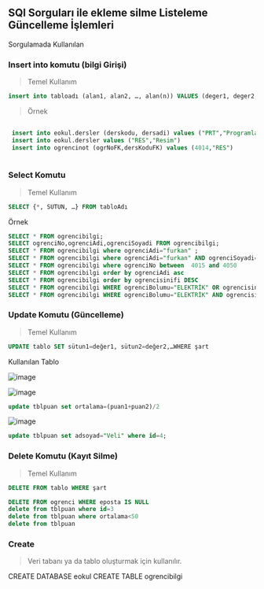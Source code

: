 ## SQl Sorguları ile ekleme silme Listeleme Güncelleme İşlemleri ##
Sorgulamada Kullanılan 

### Insert into komutu (bilgi Girişi) ### 

> Temel Kullanım

```sql
insert into tabloadı (alan1, alan2, …, alan(n)) VALUES (deger1, deger2, …, deger(n))
```

> Örnek

```sql
 
 insert into eokul.dersler (derskodu, dersadi) values ("PRT","Programlama temelleri")
 insert into eokul.dersler values ("RES","Resim")
 insert into ogrencinot (ogrNoFK,dersKoduFK) values (4014,"RES")
 
 ```
 
### Select Komutu ###


> Temel Kullanım

```sql
SELECT {*, SÜTUN, …} FROM tabloAdı
```


Örnek

```sql
SELECT * FROM ogrencibilgi;
SELECT ogrenciNo,ogrenciAdi,ogrenciSoyadi FROM ogrencibilgi;
SELECT * FROM ogrencibilgi where ogrenciAdi="furkan" ;
SELECT * FROM ogrencibilgi where ogrenciAdi="furkan" AND ogrenciSoyadi="COŞKUN"  ;
SELECT * FROM ogrencibilgi where ogrenciNo between  4015 and 4050
SELECT * FROM ogrencibilgi order by ogrenciAdi asc
SELECT * FROM ogrencibilgi order by ogrencisinifi DESC
SELECT * FROM ogrencibilgi WHERE ogrenciBolumu="ELEKTRİK" OR ogrencisinifi>10
SELECT * FROM ogrencibilgi WHERE ogrenciBolumu="ELEKTRİK" AND ogrencisinifi>10
```

### Update Komutu (Güncelleme) ###

> Temel Kullanım

```sql
UPDATE tablo SET sütun1=değer1, sütun2=değer2,…WHERE şart
```


Kullanılan Tablo

![image](https://user-images.githubusercontent.com/28144917/165227623-883c19e2-c693-46a9-ac38-1591d7c9ee9d.png)

![image](https://user-images.githubusercontent.com/28144917/165228726-cbf0c1dd-adf3-42d6-ab55-f1ac35c44673.png)
```sql
update tblpuan set ortalama=(puan1+puan2)/2 
```
![image](https://user-images.githubusercontent.com/28144917/165228683-08112047-ef57-4831-a9e2-748e06feff02.png)
```sql
update tblpuan set adsoyad="Veli" where id=4; 
```


### Delete Komutu (Kayıt Silme) ###


> Temel Kullanım

```sql
DELETE FROM tablo WHERE şart
```

```sql
DELETE FROM ogrenci WHERE eposta IS NULL
delete from tblpuan where id=3
delete from tblpuan where ortalama<50
delete from tblpuan 
```


### Create ###
> Veri tabanı ya da tablo oluşturmak için kullanılır.

CREATE DATABASE eokul
CREATE TABLE ogrencibilgi
